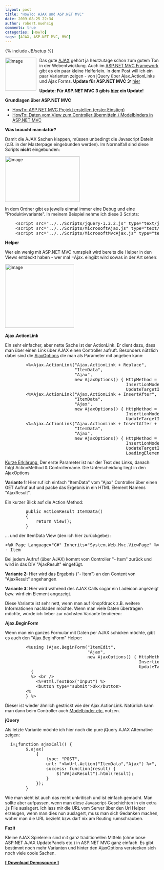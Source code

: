 ```yaml
---
layout: post
title: "HowTo: AJAX und ASP.NET MVC"
date: 2009-08-25 22:34
author: robert.muehsig
comments: true
categories: [HowTo]
tags: [AJAX, ASP.NET MVC, MVC]
---
```

{% include JB/setup %}
<p><a href="{{BASE_PATH}}/assets/wp-images/image808.png"><img style="border-right-width: 0px; margin: 0px 10px 0px 0px; border-top-width: 0px; border-bottom-width: 0px; border-left-width: 0px" border="0" alt="image" align="left" src="{{BASE_PATH}}/assets/wp-images/image-thumb786.png" width="102" height="107" /></a> Das gute <a href="http://code-inside.de/blog/?s=ajax">AJAX</a> gehört ja heutzutage schon zum gutem Ton in der Webentwicklung. Auch im <a href="http://asp.net/mvc">ASP.NET MVC Framework</a> gibt es ein paar kleine Helferlein. In dem Post will ich ein paar Varianten zeigen - von jQuery über Ajax.ActionLinks und Ajax Forms. <strong>Update für ASP.NET MVC 3:</strong> <a href="http://code-inside.de/blog/2011/04/11/howto-ajax-actionlink-asp-net-mvc-3/">hier</a></p>  <p></p> <!--more-->  <p></p>  <p><strong>Update: Für ASP.NET MVC 3 gibts <a href="http://code-inside.de/blog/2011/04/11/howto-ajax-actionlink-asp-net-mvc-3/">hier</a> ein Update!</strong></p>  <p><strong>Grundlagen über ASP.NET MVC</strong></p>  <ul>   <li><a href="http://code-inside.de/blog/2008/10/14/howto-aspnet-mvc-erstellen-erster-einstieg/">HowTo: ASP.NET MVC Projekt erstellen (erster Einstieg)</a> </li>    <li><a href="http://code-inside.de/blog/2009/04/02/howto-daten-vom-view-zum-controller-bermitteln-bindings-in-aspnet-mvc/">HowTo: Daten vom View zum Controller übermitteln / Modelbinders in ASP.NET MVC</a> </li> </ul>  <p><strong>Was braucht man dafür?</strong></p>  <p>Damit die AJAX Sachen klappen, müssen unbedingt die Javascript Datein (z.B. in der Masterpage eingebunden werden). Im Normalfall sind diese Scripts <strong>nicht</strong> eingebunden:</p>  <p><a href="{{BASE_PATH}}/assets/wp-images/image809.png"><img style="border-right-width: 0px; border-top-width: 0px; border-bottom-width: 0px; border-left-width: 0px" border="0" alt="image" src="{{BASE_PATH}}/assets/wp-images/image-thumb787.png" width="244" height="149" /></a></p>  <p>In dem Ordner gibt es jeweils einmal immer eine Debug und eine &quot;Produktivvariante&quot;. In meinem Beispiel nehme ich diese 3 Scripts:</p>  <div style="padding-bottom: 0px; margin: 0px; padding-left: 0px; padding-right: 0px; display: inline; float: none; padding-top: 0px" id="scid:812469c5-0cb0-4c63-8c15-c81123a09de7:788ef995-33cc-4c63-94a9-703904bbfbae" class="wlWriterSmartContent">   <pre class="c#" name="code">    &lt;script src=&quot;../../Scripts/jquery-1.3.2.js&quot; type=&quot;text/javascript&quot;&gt;&lt;/script&gt;
    &lt;script src=&quot;../../Scripts/MicrosoftAjax.js&quot; type=&quot;text/javascript&quot;&gt;&lt;/script&gt;
    &lt;script src=&quot;../../Scripts/MicrosoftMvcAjax.js&quot; type=&quot;text/javascript&quot;&gt;&lt;/script&gt;</pre>
</div>

<p><strong>Helper</strong></p>

<p>Wer ein wenig mit ASP.NET MVC rumspielt wird bereits die Helper in den Views entdeckt haben - wer mal =Ajax. eingibt wird sowas in der Art sehen:</p>

<p><a href="{{BASE_PATH}}/assets/wp-images/image810.png"><img style="border-right-width: 0px; border-top-width: 0px; border-bottom-width: 0px; border-left-width: 0px" border="0" alt="image" src="{{BASE_PATH}}/assets/wp-images/image-thumb788.png" width="226" height="208" /></a>&#160;</p>

<p><strong>Ajax.ActionLink</strong></p>

<p>Ein sehr einfacher, aber nette Sache ist der ActionLink. Er dient dazu, dass man über einen Link über AJAX einen Controller aufruft. Besonders nützlich dabei sind die <a href="http://msdn.microsoft.com/en-us/library/system.web.mvc.ajax.ajaxoptions.aspx">AjaxOptions</a> die man als Parameter mit angeben kann:</p>

<div style="padding-bottom: 0px; margin: 0px; padding-left: 0px; padding-right: 0px; display: inline; float: none; padding-top: 0px" id="scid:812469c5-0cb0-4c63-8c15-c81123a09de7:16229742-b17d-46da-a503-b354bac431c8" class="wlWriterSmartContent">
  <pre class="c#" name="code">        &lt;%=Ajax.ActionLink(&quot;Ajax.ActionLink + Replace&quot;,
                           &quot;ItemData&quot;,
                           &quot;Ajax&quot;,
                           new AjaxOptions() { HttpMethod = &quot;GET&quot;, 
                                               InsertionMode = InsertionMode.Replace,
                                               UpdateTargetId = &quot;AjaxResult&quot; })%&gt; &lt;br /&gt;
        &lt;%=Ajax.ActionLink(&quot;Ajax.ActionLink + InsertAfter&quot;,
                           &quot;ItemData&quot;,
                           &quot;Ajax&quot;,
                           new AjaxOptions() { HttpMethod = &quot;GET&quot;,
                                               InsertionMode = InsertionMode.InsertAfter,
                                               UpdateTargetId = &quot;AjaxResult&quot;}) %&gt; &lt;br /&gt;
        &lt;%=Ajax.ActionLink(&quot;Ajax.ActionLink + InsertAfter + Loading&quot;,
                           &quot;ItemData&quot;,
                           &quot;Ajax&quot;,
                           new AjaxOptions() { HttpMethod = &quot;GET&quot;,
                                               InsertionMode = InsertionMode.InsertAfter,
                                               UpdateTargetId = &quot;AjaxResult&quot;,
                                               LoadingElementId = &quot;Loading&quot; })%&gt; &lt;br /&gt;</pre>
</div>

<p><u>Kurze Erklärung:</u> Der erste Parameter ist nur der Text des Links, danach folgt ActionMethod &amp; Controllername. Die Unterscheidung liegt in den AjaxOptions</p>

<p><strong>Variante 1:</strong> Hier ruf ich einfach &quot;ItemData&quot; vom &quot;Ajax&quot; Controller über einen GET Aufruf auf und packe das Ergebnis in ein HTML Element Namens &quot;AjaxResult&quot;.</p>

<p>Ein kurzer Blick auf die Action Method:</p>

<div style="padding-bottom: 0px; margin: 0px; padding-left: 0px; padding-right: 0px; display: inline; float: none; padding-top: 0px" id="scid:812469c5-0cb0-4c63-8c15-c81123a09de7:9e556cc7-287f-4ce9-8632-d4e1a7d33e90" class="wlWriterSmartContent">
  <pre class="c#" name="code">        public ActionResult ItemData()
        {
            return View();
        }</pre>
</div>

<p>... und der ItemData View (den ich hier zurückgebe) :</p>

<div style="padding-bottom: 0px; margin: 0px; padding-left: 0px; padding-right: 0px; display: inline; float: none; padding-top: 0px" id="scid:812469c5-0cb0-4c63-8c15-c81123a09de7:00cb703a-6d75-4f0f-b93a-4ab9b4ca25bd" class="wlWriterSmartContent">
  <pre class="c#" name="code">&lt;%@ Page Language=&quot;C#&quot; Inherits=&quot;System.Web.Mvc.ViewPage&quot; %&gt;
- Item</pre>
</div>

<p>Bei jedem Aufruf (über AJAX) kommt vom Controller &quot;- Item&quot; zurück und wird in das DIV &quot;AjaxResult&quot; eingefügt.</p>

<p><strong>Variante 2:</strong> Hier wird das Ergebnis (&quot;- Item&quot;) an den Content von &quot;AjaxResult&quot; angehangen.</p>

<p><strong>Variante 3:</strong> Hier wird während des AJAX Calls sogar ein Ladeicon angezeigt bzw. wird ein Element angezeigt.</p>

<p>Diese Variante ist sehr nett, wenn man auf Knopfdruck z.B. weitere Informationen nachladen möchte. Wenn man viele Daten übertragen möchte, würde ich lieber zur nächsten Variante tendieren:</p>

<p><strong>Ajax.BeginForm</strong></p>

<p>Wenn man ein ganzes Formular mit Daten per AJAX schicken möchte, gibt es auch den &quot;Ajax.BeginForm&quot; Helper:</p>

<div style="padding-bottom: 0px; margin: 0px; padding-left: 0px; padding-right: 0px; display: inline; float: none; padding-top: 0px" id="scid:812469c5-0cb0-4c63-8c15-c81123a09de7:b3c13542-8c45-41a2-9500-4267d2391150" class="wlWriterSmartContent">
  <pre class="c#" name="code">        &lt;%using (Ajax.BeginForm(&quot;ItemEdit&quot;,
                                &quot;Ajax&quot;,
                                new AjaxOptions() { HttpMethod = &quot;POSt&quot;,
                                                    InsertionMode = InsertionMode.InsertBefore,
                                                    UpdateTargetId = &quot;AjaxResult&quot; }))
          {
		  %&gt; &lt;br /&gt;
            &lt;%=Html.TextBox(&quot;Input&quot;) %&gt;
            &lt;button type=&quot;submit&quot;&gt;Ok&lt;/button&gt;
        &lt;%
		} %&gt;</pre>
</div>

<p>Dieser ist wieder ähnlich gestrickt wie der Ajax.ActionLink. Natürlich kann man dann beim Controller auch <a href="http://code-inside.de/blog/2009/04/02/howto-daten-vom-view-zum-controller-bermitteln-bindings-in-aspnet-mvc/">Modelbinder etc.</a> nutzen.</p>

<p><strong>jQuery</strong></p>

<p>Als letzte Variante möchte ich hier noch die pure jQuery AJAX Alternative zeigen:</p>

<div style="padding-bottom: 0px; margin: 0px; padding-left: 0px; padding-right: 0px; display: inline; float: none; padding-top: 0px" id="scid:812469c5-0cb0-4c63-8c15-c81123a09de7:65cda6f6-dd48-4a12-9a28-ff0d18785f69" class="wlWriterSmartContent">
  <pre class="c#" name="code">	ï»¿function ajaxCall() {
	    $.ajax(
	        {
	            type: &quot;POST&quot;,
	            url: &quot;&lt;%=Url.Action(&quot;ItemData&quot;,&quot;Ajax&quot;) %&gt;&quot;,
	            success: function(result) {
	                $(&quot;#AjaxResult&quot;).html(result);
	            }
	        });
	    } </pre>
</div>

<p>Wie man sieht ist auch das recht unkritisch und ist einfach gemacht. Man sollte aber aufpassen, wenn man diese Javascript-Geschichten in ein extra .js File auslagert. Ich lass mir die URL vom Server über den Url Helper erzeugen, wenn man dies nun auslagert, muss man sich Gedanken machen, woher man die URL bezieht bzw. darf nix am Routing rumschrauben.</p>

<p><strong>Fazit</strong></p>

<p>Kleine AJAX Spielerein sind mit ganz traditionellen Mitteln (ohne böse ASP.NET AJAX UpdatePanels etc.) in ASP.NET MVC ganz einfach. Es gibt bestimmt noch mehr Varianten und hinter den AjaxOptions verstecken sich noch viele coole Sachen.</p>

<p><strong><a href="http://{{BASE_PATH}}/assets/files/democode/mvcajax/mvcajax.zip">[ Download Demosource ]</a></strong></p>
